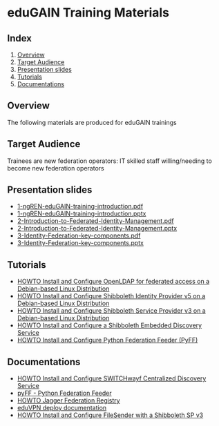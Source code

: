 # eduGAIN Training Materials

## Index

1.  [Overview](#overview)
2.  [Target Audience](#target-audience)
3.  [Presentation slides](#presentation-slides)
4.  [Tutorials](#tutorials)
5.  [Documentations](#documentations)

## Overview

The following materials are produced for eduGAIN trainings

## Target Audience

Trainees are new federation operators: IT skilled staff willing/needing
to become new federation operators

## Presentation slides

-  [1-ngREN-eduGAIN-training-introduction.pdf](./slides/1-ngREN-eduGAIN-training-introduction.pdf)
-  [1-ngREN-eduGAIN-training-introduction.pptx](./slides/1-ngREN-eduGAIN-training-introduction.pptx)
-  [2-Introduction-to-Federated-Identity-Management.pdf](./slides/2-Introduction-to-Federated-Identity-Management.pdf) 
-  [2-Introduction-to-Federated-Identity-Management.pptx](./slides/2-Introduction-to-Federated-Identity-Management.pptx)
-  [3-Identity-Federation-key-components.pdf](./slides/3-Identity-Federation-key-components.pdf)
-  [3-Identity-Federation-key-components.pptx](./slides/3-Identity-Federation-key-components.pptx)

## Tutorials

-   [HOWTO Install and Configure OpenLDAP for federated access on a Debian-based Linux Distribution](./tutorials/HOWTO-Install-and-Configure-OpenLDAP-for-federated-access-on-a-Debian-based-Linux-Distribution.md)
-   [HOWTO Install and Configure Shibboleth Identity Provider v5 on a Debian-based Linux Distribution](./tutorials/HOWTO-Install-and-Configure-a-Shibboleth-Identity-Provider-v5-on-Debian-based-Linux-Distribution.md)
-   [HOWTO Install and Configure Shibboleth Service Provider v3 on a Debian-based Linux Distribution](./tutorials/HOWTO-Install-and-Configure-a-Shibboleth-SP-v3-on-Debian-based-Linux-Distribution.md)
-   [HOWTO Install and Configure a Shibboleth Embedded Discovery Service](./tutorials/HOWTO-Install-and-Configure-a-Shibboleth-SP-v3-on-Debian-based-Linux-Distribution.md)
-   [HOWTO Install and Configure Python Federation Feeder (PyFF)](./tutorials/HOWTO-Install-and-Configure-PyFF.md)

## Documentations

- [HOWTO Install and Configure SWITCHwayf Centralized Discovery Service](./tutorials/HOWTO-Install-and-Configure-SWITCHwayf-Centralized-Discovery-Service.md)
- [pyFF - Python Federation Feeder](https://pyff.io/)
- [HOWTO Jagger Federation Registry](https://github.com/Edugate/Jagger/blob/1.x-stable/INSTALL.md)
- [eduVPN deploy documentation](https://docs.eduvpn.org/server/v3/deploy-debian.html)
- [HOWTO Install and Configure FileSender with a Shibboleth SP v3](https://github.com/marioreale/various/blob/master/FS-Sh-SP-instructions.md)
